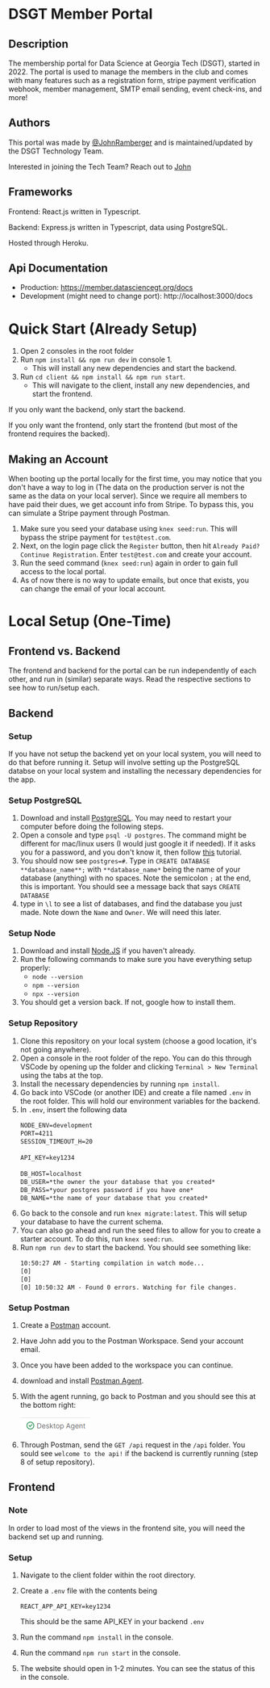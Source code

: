 # DSGT Member Portal
## Description
 The membership portal for Data Science at Georgia Tech (DSGT), started in 2022. The portal is used to manage the members in the club and comes with many features such as a registration form, stripe payment verification webhook, member management, SMTP email sending, event check-ins, and more!
## Authors
This portal was made by [@JohnRamberger](https://github.com/JohnRamberger) and is maintained/updated by the DSGT Technology Team. 

Interested in joining the Tech Team? Reach out to [John](mailto:John@datasciencegt.org)

## Frameworks
Frontend: React.js written in Typescript.

Backend: Express.js written in Typescript, data using PostgreSQL.

Hosted through Heroku.

## Api Documentation
- Production: https://member.datasciencegt.org/docs
- Development (might need  to change port): http://localhost:3000/docs

# Quick Start (Already Setup)
1. Open 2 consoles in the root folder
2. Run `npm install && npm run dev` in console 1.
    - This will install any new dependencies and start the backend.
3. Run `cd client && npm install && npm run start`.
    - This will navigate to the client, install any new dependencies, and start the frontend.

If you only want the backend, only start the backend. 

If you only want the frontend, only start the frontend (but most of the frontend requires the backed).

## Making an Account
When booting up the portal locally for the first time, you may notice that you don't have a way to log in (The data on the production server is not the same as the data on your local server). Since we require all members to have paid their dues, we get account info from Stripe. To bypass this, you can simulate a Stripe payment through Postman. 

1. Make sure you seed your database using `knex seed:run`. This will bypass the stripe payment for `test@test.com`.
2. Next, on the login page click the `Register` button, then hit `Already Paid? Continue Registration`. Enter `test@test.com` and create your account.
3. Run the seed command (`knex seed:run`) again in order to gain full access to the local portal.
4. As of now there is no way to update emails, but once that exists, you can change the email of your local account.
# Local Setup (One-Time)
## Frontend vs. Backend
The frontend and backend for the portal can be run independently of each other, and run in (similar) separate ways. Read the respective sections to see how to run/setup each.

## Backend
### Setup
If you have not setup the backend yet on your local system, you will need to do that before running it. Setup will involve setting up the PostgreSQL databse on your local system and installing the necessary dependencies for the app.

### Setup PostgreSQL
1. Download and install [PostgreSQL](https://www.postgresql.org/download/). You may need to restart your computer before doing the following steps.
2. Open a console and type `psql -U postgres`. The command might be different for mac/linux users (I would just google it if needed). If it asks you for a password, and you don't know it, then follow [this](https://chartio.com/resources/tutorials/how-to-set-the-default-user-password-in-postgresql/) tutorial.
3. You should now see `postgres=#`. Type in `CREATE DATABASE **database_name**;` with `**database_name*` being the name of your database (anything) with no spaces. Note the semicolon `;` at the end, this is important. You should see a message back that says `CREATE DATABASE`
4. type in `\l` to see a list of databases, and find the database you just made. Note down the `Name` and `Owner`. We will need this later.

### Setup Node
1. Download and install [Node.JS](https://nodejs.org/en/download/) if you haven't already.
2. Run the following commands to make sure you have everything setup properly:
    - `node --version`
    - `npm --version`
    - `npx --version`
3. You should get a version back. If not, google how to install them. 

### Setup Repository
1. Clone this repository on your local system (choose a good location, it's not going anywhere).
2. Open a console in the root folder of the repo. You can do this through VSCode by opening up the folder and clicking `Terminal > New Terminal` using the tabs at the top.
3. Install the necessary dependencies by running `npm install`.
4. Go back into VSCode (or another IDE) and create a file named `.env` in the root folder. This will hold our environment variables for the backend. 
5. In `.env`, insert the following data
    ```
    NODE_ENV=development
    PORT=4211
    SESSION_TIMEOUT_H=20

    API_KEY=key1234

    DB_HOST=localhost
    DB_USER=*the owner the your database that you created*
    DB_PASS=*your postgres password if you have one*
    DB_NAME=*the name of your database that you created*
    ```
6. Go back to the console and run `knex migrate:latest`. This will setup your database to have the current schema. 
7. You can also go ahead and run the seed files to allow for you to create a starter account. To do this, run `knex seed:run`. 
8. Run `npm run dev` to start the backend. You should see something like:
    ```
    10:50:27 AM - Starting compilation in watch mode...
    [0] 
    [0] 
    [0] 10:50:32 AM - Found 0 errors. Watching for file changes.
    ```

### Setup Postman
1. Create a [Postman](https://postman.com) account.
2. Have John add you to the Postman Workspace. Send your account email.
3. Once you have been added to the workspace you can continue.
4. download and install [Postman Agent](https://www.postman.com/downloads/postman-agent/).
5. With the agent running, go back to Postman and you should see this at the bottom right:

    ![Should show a check next to Postman Agent](./repo_images/postman_agent.png)

6. Through Postman, send the `GET /api` request in the `/api` folder. You sould see `welcome to the api!` if the backend is currently running (step 8 of setup repository).

## Frontend
### Note
In order to load most of the views in the frontend site, you will need the backend set up and running.
### Setup
1. Navigate to the client folder within the root directory.
2. Create a `.env` file with the contents being
    ```
    REACT_APP_API_KEY=key1234
    ```

    This should be the same API_KEY in your backend `.env`
3. Run the command `npm install` in the console.
4. Run the command `npm run start` in the console.
5. The website should open in 1-2 minutes. You can see the status of this in the console.